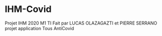 # IHM-Covid
Projet IHM 2020 M1 TI
Fait par LUCAS OLAZAGAZTI et PIERRE SERRANO 
projet application Tous AntiCovid
